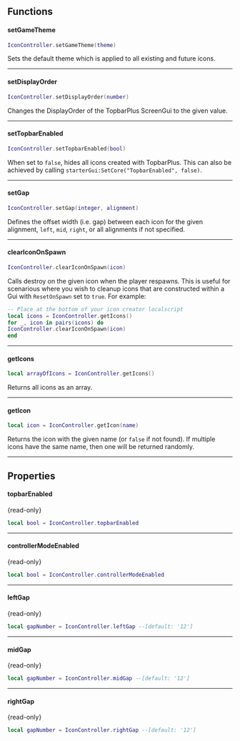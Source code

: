 ## Functions

#### setGameTheme
```lua
IconController.setGameTheme(theme)
```
Sets the default theme which is applied to all existing and future icons.

----
#### setDisplayOrder
```lua
IconController.setDisplayOrder(number)
```
Changes the DisplayOrder of the TopbarPlus ScreenGui to the given value.

----
#### setTopbarEnabled
```lua
IconController.setTopbarEnabled(bool)
```
When set to ``false``, hides all icons created with TopbarPlus. This can also be achieved by calling ``starterGui:SetCore("TopbarEnabled", false)``.

----
#### setGap
```lua
IconController.setGap(integer, alignment)
```
Defines the offset width (i.e. gap) between each icon for the given alignment, ``left``, ``mid``, ``right``, or all alignments if not specified. 

----
#### clearIconOnSpawn
```lua
IconController.clearIconOnSpawn(icon)
```
Calls destroy on the given icon when the player respawns. This is useful for scenarious where you wish to cleanup icons that are constructed within a Gui with ``ResetOnSpawn`` set to ``true``. For example:

```lua
-- Place at the bottom of your icon creator localscript
local icons = IconController.getIcons()
for _, icon in pairs(icons) do
IconController.clearIconOnSpawn(icon)
end
```

----
#### getIcons
```lua
local arrayOfIcons = IconController.getIcons()
```
Returns all icons as an array.

----
#### getIcon
```lua
local icon = IconController.getIcon(name)
```
Returns the icon with the given name (or ``false`` if not found). If multiple icons have the same name, then one will be returned randomly.

----



## Properties
#### topbarEnabled
{read-only}
```lua
local bool = IconController.topbarEnabled
```

----
#### controllerModeEnabled
{read-only}
```lua
local bool = IconController.controllerModeEnabled
```

----
#### leftGap
{read-only}
```lua
local gapNumber = IconController.leftGap --[default: '12']
```

----
#### midGap
{read-only}
```lua
local gapNumber = IconController.midGap --[default: '12']
```

----
#### rightGap
{read-only}
```lua
local gapNumber = IconController.rightGap --[default: '12']
```
